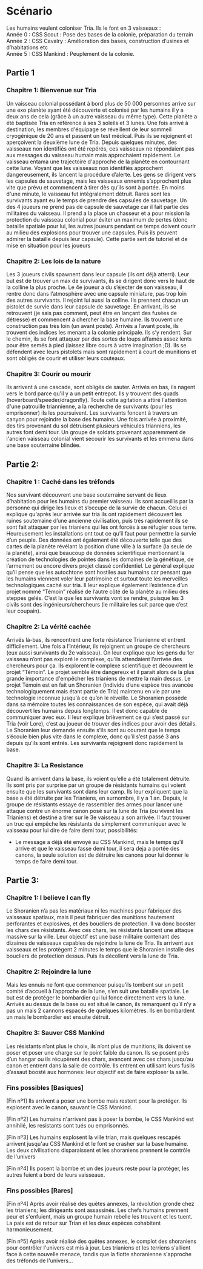 # Scénario
Les humains veulent coloniser Tria. Ils le font en 3 vaisseaux :  
Année 0 : CSS Scout : Pose des bases de la colonie, préparation du terrain  
Année 2 : CSS Cavalry : Amélioration des bases, construction d’usines et d’habitations etc  
Année 5 : CSS Mankind : Peuplement de la colonie.
## Partie 1
### Chapitre 1: Bienvenue sur Tria
Un vaisseau colonial possédant à bord plus de 50 000 personnes arrive sur une exo planète ayant été découverte et colonisé par les humains il y a deux ans de cela (grâce à un autre vaisseau du même type). Cette planète a été baptisée Tria en référence à ses 3 soleils et 3 lunes. Une fois arrivé à destination, les membres d'équipage se réveillent de leur sommeil cryogénique de 20 ans et passent un test médical. Puis ils se rejoignent et aperçoivent la deuxième lune de Tria. Depuis quelques minutes, des vaisseaux non identifiés ont été repérés, ces vaisseaux ne répondaient pas aux messages du vaisseau humain mais approchaient rapidement. Le vaisseau entama une trajectoire d'approche de la planète en contournant cette lune. Voyant que les vaisseaux non identifiés approchent dangereusement, ils lancent la procédure d’alerte. Les gens se dirigent vers les capsules de sauvetage, mais les vaisseaux ennemis s’approchent plus vite que prévu et commencent à tirer dès qu’ils sont à portée. En moins d'une minute, le vaisseau fut intégralement détruit. Rares sont les survivants ayant eu le temps de prendre des capsules de sauvetage. Un des 4 joueurs ne prend pas de capsule de sauvetage car il fait partie des militaires du vaisseau. Il prend a la place un chasseur et a pour mission la protection du vaisseau colonial pour éviter un maximum de pertes (donc bataille spatiale pour lui, les autres joueurs pendant ce temps doivent courir au milieu des explosions pour trouver une capsules. Puis ils peuvent admirer la bataille depuis leur capsule). Cette partie sert de tutoriel et de mise en situation pour les joueurs
### Chapitre 2: Les lois de la nature                                                                                      
Les 3 joueurs civils spawnent dans leur capsule (ils ont déjà atterri). Leur but est de trouver un max de survivants, ils se dirigent donc vers le haut de la colline la plus proche. Le 4e joueur a du s’éjecter de son vaisseau, il rentre donc dans l’atmosphère avec une capsule miniature, pas trop loin des autres survivants. Il rejoint lui aussi la colline. Ils prennent chacun un pistolet de survie dans leur capsule de sauvetage. En arrivant, ils se retrouvent (je sais pas comment, peut être en lançant des fusées de détresse) et commencent à chercher la base humaine. Ils trouvent une construction pas très loin (un avant poste). Arrivés a l’avant poste, ils trouvent des indices les menant a la colonie principale. Ils s’y rendent. Sur le chemin, ils se font attaquer par des sortes de loups affamés assez lents pour être semés à pied (laissez libre cours à votre imagination ;D). Ils se défendent avec leurs pistolets mais sont rapidement à court de munitions et sont obligés de courir et utiliser leurs couteaux.
### Chapitre 3: Courir ou mourir
Ils arrivent à une cascade, sont obligés de sauter. Arrivés en bas, ils nagent vers le bord parce qu'il y a un petit entrepot. Ils y trouvent des quads (hoverboard/speeder/dragonfly). Toute cette agitation a attiré l'attention d'une patrouille triannienne, a la recherche de survivants (pour les emprisonner) ils les poursuivent. Les survivants foncent à travers un canyon pour rejoindre la base des humains. Une fois arrivée à proximité, des tirs provenant du sol détruisent plusieurs véhicules trianniens, les autres font demi tour. Un groupe de soldats provenant apparemment de l'ancien vaisseau colonial vient secourir les survivants et les emmena dans une base souterraine blindée. 
## Partie 2:
### Chapitre 1 : Caché dans les tréfonds
Nos survivant découvrent une base souterraine servant de lieux d’habitation pour les humains du premier vaisseau. Ils sont accueillis par la personne qui dirige les lieux et s’occupe de la survie de chacun. Celui ci explique qu'après leur arrivée sur tria ils ont rapidement découvert les ruines souterraine d’une ancienne civilisation, puis très rapidement ils se sont fait attaquer par les trianiens qui les ont forcés à se réfugier sous terre. Heureusement les installations ont tout ce qu’il faut pour permettre la survie d’un peuple.
Des données ont également été découverte telle que des cartes de la planète révélant la position d’une ville à la surface (la seule de la planète), ainsi que beaucoup de données scientifique mentionnant la création de technologies de pointes dans les domaines de la génétique, de l’armement ou encore divers projet classé confidentiel.
Le général explique qu’il pense que les autochtone sont hostiles aux humains car pensant que les humains viennent voler leur patrimoine et surtout toute les merveilles technologiques caché sur tria. Il leur explique également l’existence d’un projet nommé “Témoin” réalisé de l’autre côté de la planète au milieu des steppes gelés.
C’est la que les survivants vont se rendre, puisque les 3 civils sont des ingénieurs/chercheurs (le militaire les suit parce que c’est leur coupain).
### Chapitre 2: La vérité cachée
Arrivés là-bas, ils rencontrent une forte résistance Trianienne et entrent difficilement.
Une fois a l’intérieur, ils rejoignent un groupe de chercheurs (eux aussi survivants du 2e vaisseau). On leur explique que les gens du 1er vaisseau n’ont pas exploré le complexe, qu’ils attendaient l’arrivée des chercheurs pour ça. Ils explorent le complexe scientifique et découvrent le projet “Témoin”. 
Le projet semble être dangereux et il parait alors de la plus grande importance d'empêcher les trianiens de mettre la main dessus.
Le projet Témoin est en fait un Shoranien (individu d’une espèce tres avancée technologiquement mais étant partie de Tria) maintenu en vie par une technologie inconnue jusqu'à ce qu’on le réveille. Le Shoranien possède dans sa mémoire toutes les connaissances de son espèce, qui avait déjà découvert les humains depuis longtemps. Il est donc capable de communiquer avec eux. Il leur explique brièvement ce qui s’est passé sur Tria (voir Lore), c’est au joueur de trouver des indices pour avoir des détails.
Le Shoranien leur demande ensuite s’ils sont au courant que le temps s’écoule bien plus vite dans le complexe, donc qu’il s’est passé 3 ans depuis qu’ils sont entrés. Les survivants rejoignent donc rapidement la base.
### Chapitre 3: La Resistance
Quand ils arrivent dans la base, ils voient qu’elle a été totalement détruite. Ils sont pris par surprise par un groupe de résistants humains qui voient ensuite que les survivants sont dans leur camp. Ils leur expliquent que la base a été détruite par les Trianiens, en surnombre, il y a 1 an. Depuis, le groupe de résistants essaye de rassembler des armes pour lancer une attaque contre un énorme canon posé sur la lune de Tria (ou vivent les Trianiens) et destiné a tirer sur le 3e vaisseau a son arrivée. Il faut trouver un truc qui empêche les résistants de simplement communiquer avec le vaisseau pour lui dire de faire demi tour, possibilités:  
- Le message a déjà été envoyé au CSS Mankind, mais le temps qu'il arrive et que le vaisseau fasse demi tour, il sera deja a portée des canons, la seule solution est de détruire les canons pour lui donner le temps de faire demi tour.
## Partie 3:
### Chapitre 1: I believe I can fly
Le Shoranien n’a pas les matériaux ni les machines pour fabriquer des vaisseaux spatiaux, mais il peut fabriquer des munitions hautement perforantes et explosives, et des boucliers de protection. Il va donc booster les chars des résistants. Avec ces chars, les résistants lancent une attaque massive sur la ville. Leur objectif est une base militaire contenant des dizaines de vaisseaux capables de rejoindre la lune de Tria. Ils arrivent aux vaisseaux et les protègent 2 minutes le temps que le Shoranien installe des boucliers de protection dessus. Puis ils décollent vers la lune de Tria.
### Chapitre 2: Rejoindre la lune
Mais les ennuis ne font que commencer puisqu’ils tombent sur un petit comité d’accueil à l’approche de la lune, s’en suit une bataille spatiale. Le but est de protéger le bombardier qui lui fonce directement vers la lune. Arrivés au dessus de la base ou est situé le canon, ils remarquent qu’il n’y a pas un mais 2 cannons espacés de quelques kilomètres. Ils en bombardent un mais le bombardier est ensuite détruit.
### Chapitre 3: Sauver CSS Mankind
Les résistants n’ont plus le choix, ils n’ont plus de munitions, ils doivent se poser et poser une charge sur le point faible du canon. Ils se posent près d’un hangar ou ils récupèrent des chars, avancent avec ces chars jusqu’au canon et entrent dans la salle de contrôle. Ils entrent en utilisant leurs fusils d’assaut boosté aux hormones: leur objectif est de faire exploser la salle.

### Fins possibles [Basiques]
[Fin nº1]
Ils arrivent a poser une bombe mais restent pour la protéger. Ils explosent avec le canon, sauvant le CSS Mankind.

[Fin nº2]
Les humains n'arrivent pas à poser la bombe, le CSS Mankind est annihilé, les resistants sont tués ou emprisonnés.

[Fin nº3]
Les humains explosent la ville trian, mais quelques rescapés arrivent jusqu'au CSS Mankind et le font se crasher sur la base humaine. Les deux civilisations disparaissent et les shoraniens prennent le contrôle de l'univers

[Fin nº4]
Ils posent la bombe et un des joueurs reste pour la protéger, les autres fuient a bord de leurs vaisseaux.

### Fins possibles [Rares]
[Fin nº4]
Après avoir réalisé des quêtes annexes, la révolution gronde chez les trianiens; les dirigeants sont assassinés. Les chefs humains prennent peur et s'enfuient, mais un groupe humain rebelle les trouvent et les tuent. La paix est de retour sur Trian et les deux espèces cohabitent harmonieusement.

[Fin nº5]
Après avoir réalisé des quêtes annexes, le complot des shoraniens pour contrôler l'univers est mis à jour. Les trianiens et les terriens s'allient face à cette nouvelle menace, tandis que la flotte shoranienne s'approche des tréfonds de l'univers...

